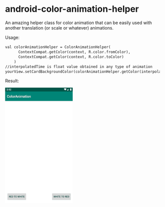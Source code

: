 # android-color-animation-helper
An amazing helper class for color animation that can be easily used with another translation (or scale or whatever) animations.

Usage:
```
val colorAnimationHelper = ColorAnimationHelper( 
      ContextCompat.getColor(context, R.color.fromColor), 
      ContextCompat.getColor(context, R.color.toColor) 
    )
//interpolatedTime is float value obtained in any type of animation
yourView.setCardBackgroundColor(colorAnimationHelper.getColor(interpolatedTime))
```
Result:

![](demo-result.gif)
